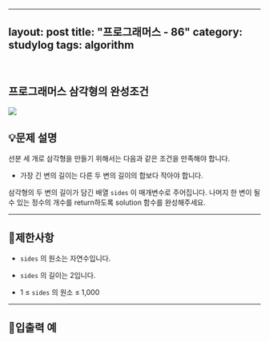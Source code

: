 ﻿
---
layout: post
title: "프로그래머스 - 86"
category: studylog
tags: algorithm
---

<br>

## 프로그래머스 삼각형의 완성조건


![](https://velog.velcdn.com/images/dlsdud9098/post/e1464da6-734f-4172-a5d3-8df73b71a328/image.png)
## 💡문제 설명
선분 세 개로 삼각형을 만들기 위해서는 다음과 같은 조건을 만족해야 합니다.


* 가장 긴 변의 길이는 다른 두 변의 길이의 합보다 작아야 합니다.


삼각형의 두 변의 길이가 담긴 배열 ```sides```
이 매개변수로 주어집니다. 나머지 한 변이 될 수 있는 정수의 개수를 return하도록 solution 함수를 완성해주세요.


---




## 🚫제한사항


* ```sides```
의 원소는 자연수입니다.




* ```sides```
의 길이는 2입니다.




* 1 ≤ ```sides```
의 원소 ≤ 1,000




---




## 🔢입출력 예


